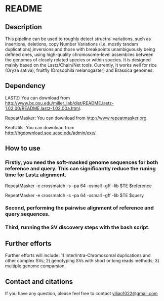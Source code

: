 # README

## Description

This pipeline can be used to roughly detect structral variations, such as insertions, deletions, copy Number Variations (i.e. mostly tandem duplications),inversions,and those with breakpoints unambiguously being defined ones, using high-quality chromosome-level assemblies between the genomes of closely related species or within species. It is designed mainly based on the Lastz/Chain/Net tools. Currently, It works well for rice (Oryza sativa), fruitfly (Drosophila melanogaster) and Brassica genomes. 

## Dependency 

LASTZ: You can download from http://www.bx.psu.edu/miller_lab/dist/README.lastz-1.02.00/README.lastz-1.02.00a.html. 

RepeatMasker: You can download from http://www.repeatmasker.org.

KentUtils: You can download from http://hgdownload.soe.ucsc.edu/admin/exe/.

## How to use  

### Firstly, you need the soft-masked genome sequences for both reference and query. This can significantly reduce the runing time for Lastz alignment. 

RepeatMasker -e crossmatch -s -pa 64 -xsmall -gff -lib $TE $reference

RepeatMasker -e crossmatch -s -pa 64 -xsmall -gff -lib $TE $query
 

### Second, performing the pairwise alignment of reference and query sequences.


### Third, running the SV discovery steps with the bash script.



## Further efforts

Further efforts will include: 1) Inter/Intra-Chromosomal duplications and other complex SVs; 2) genotyping SVs with short or long reads methods; 3) multiple genome comparsion.

## Contact and citations

If you have any question, please feel free to contact yiliao1022@gmail.com
